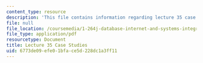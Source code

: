 ```yaml
---
content_type: resource
description: 'This file contains information regarding lecture 35 case studies. '
file: null
file_location: /coursemedia/1-264j-database-internet-and-systems-integration-technologies-fall-2013/6773de09efe01bface5d228dc1a3ff11_MIT1_264JF13_L35_case.pdf
file_type: application/pdf
resourcetype: Document
title: Lecture 35 Case Studies
uid: 6773de09-efe0-1bfa-ce5d-228dc1a3ff11
---
```

